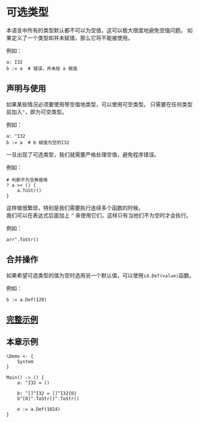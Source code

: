 # 可选类型
本语言中所有的类型默认都不可以为空值，这可以极大限度地避免空值问题。
如果定义了一个类型却并未赋值，那么它将不能被使用。

例如：
```
a: I32
b := a  # 错误，并未给 a 赋值
```

## 声明与使用

如果某些情况必须要使用带空值地类型，可以使用可空类型。
只需要在任何类型前加入`^`，即为可空类型。

例如：
```
a: ^I32
b := a  # b 赋值为空的I32
```

一旦出现了可选类型，我们就需要严格处理空值，避免程序错误。

例如：
```
# 判断不为空再使用
? a >< () {
    a.ToStr()
}
```

这样做很繁琐，特别是我们需要执行连续多个函数的时候。  
我们可以在表达式后面加上 `^` 来使用它们，这样只有当他们不为空时才会执行。

例如：
```
arr^.ToStr()
```

## 合并操作
如果希望可选类型的值为空时选用另一个默认值，可以使用`id.Def(value)`函数。

例如：
```
b := a.Def(128)
```

## [完整示例](../example.xs)

## 本章示例
```
\Demo <- {
    System
}

Main() -> () {
    a: ^I32 = ()

    b: ^[]^I32 = []^I32{0}
    b^[0]^.ToStr()^.ToStr()

    e := a.Def(1024)
}
```
